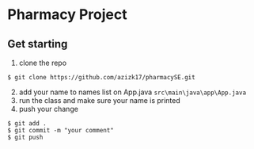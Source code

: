 # Pharmacy Project

## Get starting 

1. clone the repo
```$xslt
$ git clone https://github.com/azizk17/pharmacySE.git
```
2. add your name to names list on App.java `src\main\java\app\App.java`
3. run the class and make sure your name is printed
4. push your change 
```$xslt
$ git add .
$ git commit -m "your comment"
$ git push
```
